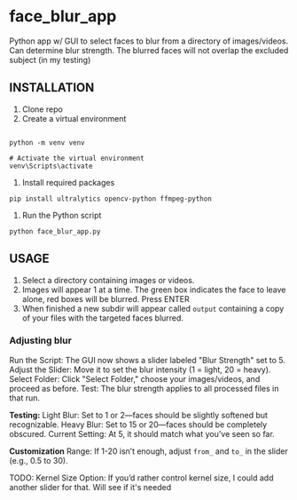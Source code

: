 # face_blur_app
Python app w/ GUI to select faces to blur from a directory of images/videos. Can determine blur strength. The blurred faces will not overlap the excluded subject (in my testing)

## INSTALLATION

1. Clone repo
1. Create a virtual environment

```

python -m venv venv

# Activate the virtual environment
venv\Scripts\activate
```

1. Install required packages

```
pip install ultralytics opencv-python ffmpeg-python
```

1. Run the Python script
   
```
python face_blur_app.py

```

## USAGE

1. Select a directory containing images or videos.
2. Images will appear 1 at a time. The green box indicates the face to leave alone, red boxes will be blurred. Press ENTER
3. When finished a new subdir will appear called `output` containing a copy of your files with the targeted faces blurred.

### Adjusting blur

Run the Script: The GUI now shows a slider labeled "Blur Strength" set to 5.
Adjust the Slider: Move it to set the blur intensity (1 = light, 20 = heavy).
Select Folder: Click "Select Folder," choose your images/videos, and proceed as before.
Test: The blur strength applies to all processed files in that run.

**Testing:**
Light Blur: Set to 1 or 2—faces should be slightly softened but recognizable.
Heavy Blur: Set to 15 or 20—faces should be completely obscured.
Current Setting: At 5, it should match what you’ve seen so far.

**Customization**
Range: If 1-20 isn’t enough, adjust `from_` and `to_` in the slider (e.g., 0.5 to 30).

TODO:
Kernel Size Option: If you’d rather control kernel size, I could add another slider for that. Will see if it's needed
